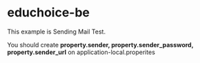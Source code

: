 # educhoice-be

This example is Sending Mail Test.

You should create **property.sender, property.sender_password, property.sender_url** on application-local.properites 
